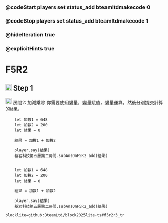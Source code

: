 ### @codeStart players set status_add bteamltdmakecode 0
### @codeStop players set status_add bteamltdmakecode 1

### @hideIteration true
### @explicitHints true

# F5R2

## <img src="https://blocklite.20240806.xyz/tw/1/f5r2_add" width="20" height="20"> Step 1
<img src="https://blocklite.20240806.xyz/tw/1/f5r2_add" width="20" height="20"> 房間2: 加減乘除
你需要使用變量，變量賦值，變量運算。然後分別提交計算的``結果``。

```ghost
    let 加數1 = 648
    let 加數2 = 200
    let 結果 = 0
    
    結果 = 加數1 + 加數2

    player.say(結果)
    基岩科技第五層第二房間.subAnsOnF5R2_add(結果)
```
```template

    let 加數1 = 648
    let 加數2 = 200
    let 結果 = 0
    
    結果 = 加數1 + 加數2

    player.say(結果)
    基岩科技第五層第二房間.subAnsOnF5R2_add(結果)
```

```package
blocklite=github:BteamLtd/block2025lite-ts#f5r2r3_tr
``` 